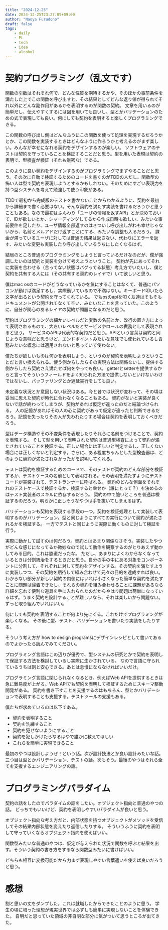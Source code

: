 ```yaml
---
title: "2024-12-25"
date: 2024-12-25T23:27:09+09:00
author: "Naoya Furudono"
draft: false
tags:
    - daily
    - PL
    - tech
    - idea
    - alcohol
---
```


# 契約プログラミング（乱文です）

関数の引数はそれぞれ何で、どんな性質を期待するかや、そのほかの事前条件を満たした上でこの関数を呼び出すと、その結果としてどんな返り値が得られてそれ以外にどんな副作用があるかを表明するのが関数の契約。
文章を用いるのが簡単だし、伝えやすくするには図を用いても良いし、型とかバリデーションのための式で表現しても良い。何にしても契約を表明すると楽しくプログラミングできる。

この関数の呼び出し側はどんなふうにこの関数を使って処理を実現するだろうかとか、この関数を実装するときはどんなふうに作ろうかと考えるのがまず楽しい。みんなが幸せになれる契約をデザインするのが楽しい。
ソフトウェアのテストは契約を守っていることを検証することだと思う。型を用いた表現は契約の表明で、型検査が検証（それも厳密な）である。

このように良い契約をデザインするのがプログラミングでまずやることだと思う。その次に自動で検証するためのコードを書くのがTDDの人だし、関数型の怖い人は型で契約を表現しようとするかもしれない。そのためにすごい表現力を持つ型システムを考えて勉強して使う印象がある。

TDDで最初から完成版のテストを書かないことからわかるように、契約を最初から詳細まで書く必要はない。そんな契約を満たす実装を書けるだろうかと思うこともある。なので最初はふんわり「ユーザの情報を返すAPI」とか決めておいて、IDが欲しいとか、シャーディングしてるから作成日時も欲しい、みたいな事前要件を足したり、ユーザ情報全部返すのはきついし呼び出しがわも幸せじゃないから、名前とメルアドだけ返すことにする、みたいな調整も入るだろう。
課金が滞っているユーザに対しては普通の結果は返さない、代わりにエラーを返す、みたいな変更も実装したり呼び出しているうちにしたくなるはず。

結局のところ普通のプログラミングをしようと言っているだけなのだが、僕が強調したいのは契約と実装を分けて考えようということ。
契約が先にあってそれに実装を合わせる（合ってない状態はバグってる状態）考え方でいたいし、僕と契約を共有する人には（その共有する契約のレイヤで）いて欲しいと思う。

僕はmac osのコードがどうなっているかを気にすることはなくて、普通にパソコンが動けば満足するし、実際動いているので不満はない。キーボード叩いたら文字が出るという契約を守ってくれている。
でもosのapiを叩く友達はそもそもドキュメントが公開されてなくて辛い、みたいなことを言っていた。このように、自分が関心のあるレイヤの契約が問題になるのだと思う。

契約はプログラミングの細かいレベルだと変数の名前とか、改行の置き方によって表明されるもので、大きいレベルだとサービスやロールの責務として表現されると思う。
サービスのAPIは代表的な契約だと思う。APIという言葉は契約と同じような意味だと思うけど、エンドポイントみたいな意味でも使われているし責務みたいな概念には適用されないと思っていて使わない。

僕たちが欲しいものは何かを表明しよう、というのが契約を表明しようということだと言い換えられる。使う側からしたらその実現方法は関係ないし、提供する側からしたら契約さえ満たせば何をやっても良い。
getterとsetterを提供するからと言ってそういうフィールドをよく知られた方法で提供しないといけないわけではないし、バッファリングとか遅延実行をしても良い。

未定義な状況とか意図しない状況はある。今と昔では状況が変わって、その頃は妥当に思えた契約が時代に合わなくなることもある。
契約がないと実装が良くないで話が終わってしまうが、契約があれば仮定が違ったのだと結論づけられる。
人の記憶があればその人の心に契約があって仮定が違ったと判断できるだろう。記憶を失ったりその人が失われたりする場合は契約を表明しておくべきだろう。

型はデータ構造やその不変条件を表現したりそれらに名前をつけることで、契約を表現する。
そして型を用いて表明された契約は普通型検査によって契約が満たされていることを検証する。正しい場合には正しいと判定するし、正しくない場合には正しくないと判定する。さらに、ある程度ちゃんとした型検査器は、どのように契約が満たされなかったかを説明してくれる。

テストは契約を検証するためのコードで、そのテストが契約のどんな部分を検証するか、テストケースの名前として表明される。その表明を満たすようにテストコードが実装されて、テストランナーに呼ばれる。
契約のどんな側面をそれぞれのテストケースで検証するか、検証すると幸せか（誰にとって？）を決めるのはテスト実装者のスキルに依存するだろう。
契約の中で脆いところを普通は検証するのだろう。明らかに正しそうなやつは手を抜いてしまえるはず。

バリデーションも契約を表現する手段の一つ。契約を検証処理として実装して表明するのがバリデーション。型と同じようにすべての実行について契約が満たされるかを検証する。
一方でテストと同じように実際に動くものに対して検証を行う。

実際に動かして試すのは何だろう。契約とはあまり関係なさそう。実装したやつがどんな感じになってるか微妙なので試して動作を観察するのがとりあえず動かしてみる目的。これは脇道だったな。
ただし、あまりによくわからなくなっているときは分割統治をするときだと思う。自分の手の中にある対象をコンポーネントに分割して、それぞれに対して契約をデザインする。その契約を満たすように実装しつつ、その契約を期待して組み合わせて元々の目的を達成すれば良い。わからない部分が新しい契約の内側にはいれば小さくなった簡単な契約を満たすことに問題は帰着できたし、それらの契約を組み合わせることに課題があるなら詳細を忘れて便利な道具を手に入れられたのだからやはり問題は簡単になっているはず。うまく契約を設計することが難しいなら、それは楽しいから問題ない。ずっと取り組んでいればいい。

何にしても契約を表明することが何より先にくる。これだけでプログラミングが楽しくなる。
その後に型、テスト、バリデーションを書いたり実装をしたりする。

そういう考え方が how to design programsにデザインレシピとして書いてあるのでよかったら読んでみてください。

プログラミング言語はこの辺りが優秀で、型システムの研究とかで契約を表明して保証する方法を検討しているし実際に生かされている。
なので言語に守られているうちは割と安心できる。あとは怠慢にならなければいいだけ。

プログラミング言語に閉じられなくなるとき、例えばWeb APIを提供するときは急に難易度が上がる。Web APIでも契約を表明して検証するためにスキーマ駆動開発がある。
契約を書き下すことを支援するのはもちろん、型とかバリデーションで表明することも支援する。テストツールの支援もある。

僕たちが求めているのは以下である。

- 契約を表明すること
- 契約を洗練すること
- 契約を犯せないようにすること
- 契約を犯しかけたらなるはやで誰かに教えてほしい
- これらを簡単に実現できること

最初のやつは設計しようぜ！という話。次が設計技法とか良い設計みたいな話。
三つ目は型とかバリデーション、テストの話。次もそう。最後のやつはそれら全てを支援するエンジニアリングの話。

# プログラミングパラダイム

契約の話をしたのでパラダイムの話をしたい。オブジェクト指向と普通のやつの話。
どっちでもいいけど、契約を表明しやすいパラダイムが良いと思う。

オブジェクト指向な考え方だと、内部状態を持つオブジェクトがメソッドを受信してその結果内部状態を変えたり返信したりする。
そういうふうに契約を表明して守っていくならオブジェクト指向を使えばいい。

関数型みたいな普通のやつは、仮定が与えられた状況で関数を呼ぶと結果を出す。そういう契約の書き方をするなら関数型みたいに書けばいい。

どちらも相互に変換可能だから力まず表現しやすい言葉遣いを使えば良いだろうと思う。

# 感想

割と思いの丈をダンプした。これは就職したからできたことのように思う。
学生の頃に培った理想が現実世界では必ずしも簡単に実現しないことを体験できた。
自明だと思っていた領域の非自明な部分に気がついて思うところが出てきた。
